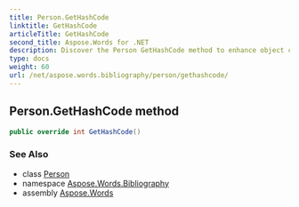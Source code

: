 ```yaml
---
title: Person.GetHashCode
linktitle: GetHashCode
articleTitle: GetHashCode
second_title: Aspose.Words for .NET
description: Discover the Person GetHashCode method to enhance object comparisons and improve your C# coding efficiency. Unlock better performance today!
type: docs
weight: 60
url: /net/aspose.words.bibliography/person/gethashcode/
---
```

## Person.GetHashCode method

```csharp
public override int GetHashCode()
```

### See Also

* class [Person](../)
* namespace [Aspose.Words.Bibliography](../../../aspose.words.bibliography/)
* assembly [Aspose.Words](../../../)
